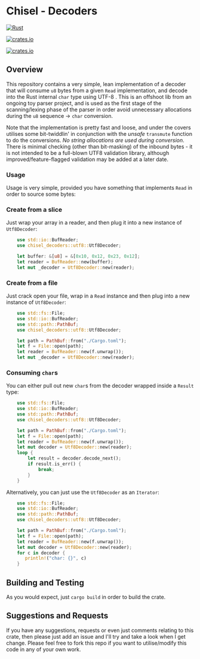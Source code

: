 # Chisel - Decoders

[![Rust](https://github.com/jonnycoombes/chisel-decoders/actions/workflows/rust.yml/badge.svg)](https://github.com/jonnycoombes/chisel-decoders/actions/workflows/rust.yml)

[![crates.io](https://img.shields.io/crates/v/chisel-decoders.svg)](https://crates.io/crates/chisel-decoders)

[![crates.io](https://img.shields.io/crates/l/chisel-decoders.svg)](https://crates.io/crates/chisel-decoders)

 ## Overview

 This repository contains a very simple, lean implementation of a decoder that will consume `u8` bytes from a given
 `Read` implementation, and decode into the Rust internal `char` type using UTF-8 . This is an offshoot lib from an
 ongoing toy parser project, and is used as the first stage of the scanning/lexing phase of the parser in order avoid
 unnecessary allocations during the `u8` sequence -> `char` conversion.

 Note that the implementation is pretty fast and loose, and under the covers utilises some bit-twiddlin' in conjunction
 with the *unsafe* `transmute` function to do the conversions. *No string allocations are used during conversion*.
 There is minimal checking (other than bit-masking) of the inbound bytes - it is not intended to be a full-blown UTF8
 validation library, although improved/feature-flagged validation may be added at a later date.

 ### Usage

 Usage is very simple, provided you have something that implements `Read` in order to source some bytes:

 ### Create from a slice

 Just wrap your array in a reader, and then plug it into a new instance of `Utf8Decoder`:

 ```rust
     use std::io::BufReader;
     use chisel_decoders::utf8::Utf8Decoder;

     let buffer: &[u8] = &[0x10, 0x12, 0x23, 0x12];
     let reader = BufReader::new(buffer);
     let mut _decoder = Utf8Decoder::new(reader);
 ```

 ### Create from a file

 Just crack open your file, wrap in a `Read` instance and then plug into a new instance of `Utf8Decoder`:

 ```rust
     use std::fs::File;
     use std::io::BufReader;
     use std::path::PathBuf;
     use chisel_decoders::utf8::Utf8Decoder;

     let path = PathBuf::from("./Cargo.toml");
     let f = File::open(path);
     let reader = BufReader::new(f.unwrap());
     let mut _decoder = Utf8Decoder::new(reader);
 ```
 ### Consuming `char`s

 You can either pull out new `char`s from the decoder wrapped inside a `Result` type:

 ```rust
     use std::fs::File;
     use std::io::BufReader;
     use std::path::PathBuf;
     use chisel_decoders::utf8::Utf8Decoder;

     let path = PathBuf::from("./Cargo.toml");
     let f = File::open(path);
     let reader = BufReader::new(f.unwrap());
     let mut decoder = Utf8Decoder::new(reader);
     loop {
         let result = decoder.decode_next();
         if result.is_err() {
             break;
         }
     }
 ```
 Alternatively, you can just use the `Utf8Decoder` as an `Iterator`:

 ```rust
     use std::fs::File;
     use std::io::BufReader;
     use std::path::PathBuf;
     use chisel_decoders::utf8::Utf8Decoder;

     let path = PathBuf::from("./Cargo.toml");
     let f = File::open(path);
     let reader = BufReader::new(f.unwrap());
     let mut decoder = Utf8Decoder::new(reader);
     for c in decoder {
        println!("char: {}", c)
     }
 ```

## Building and Testing

As you would expect, just `cargo build` in order to build the crate.

## Suggestions and Requests

If you have any suggestions, requests or even just comments relating to this crate, then please just add an issue and
I'll try and take a look when I get change.  Please feel free to fork this repo if you want to utilise/modify this code
in any of your own work.
